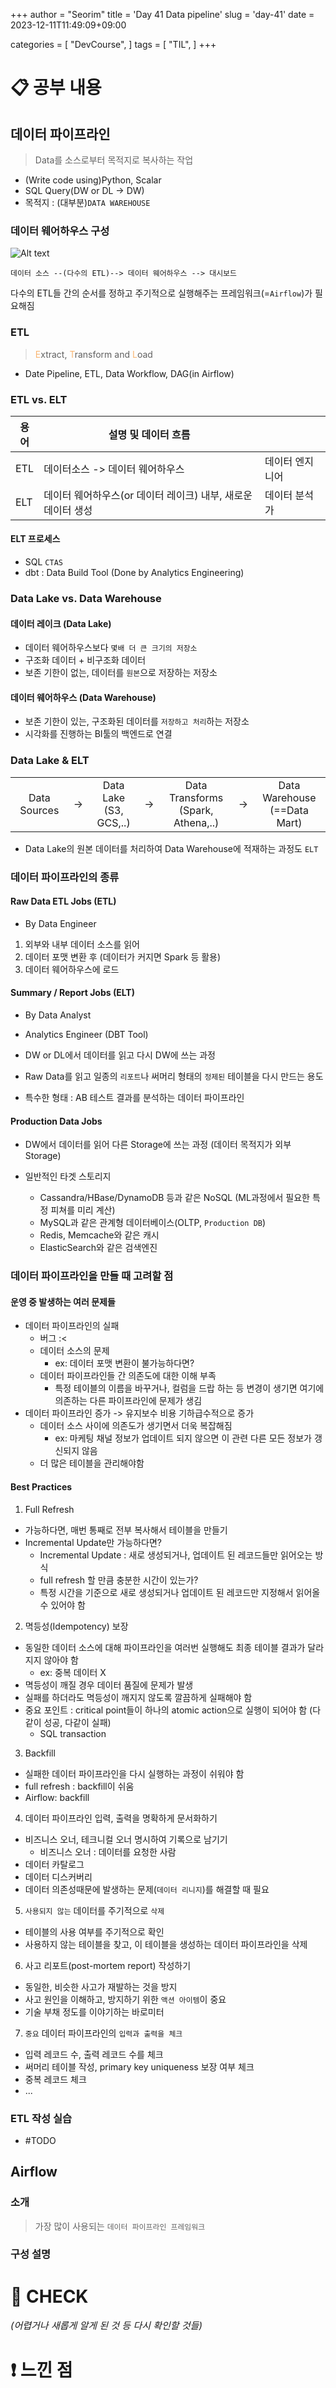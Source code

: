 +++
author = "Seorim"
title = 'Day 41 Data pipeline'
slug = 'day-41'
date = 2023-12-11T11:49:09+09:00

categories = [
    "DevCourse",
]
tags = [
    "TIL",
]
+++

<style>
g1 { color: #79AC78 }
g2 { color: #B0D9B1 }
g3 { color: #D0E7D2 }
g4 { color: #618264 }
o1 { color: #F9B572 }
w1 { color: #FAF8ED }
</style>

# 📋 공부 내용

## 데이터 파이프라인

> Data를 소스로부터 목적지로 복사하는 작업

-   (Write code using)Python, Scalar
-   SQL Query(DW or DL -> DW)
-   목적지 : (대부분)`DATA WAREHOUSE`

### 데이터 웨어하우스 구성

![Alt text](image.png)

```
데이터 소스 --(다수의 ETL)--> 데이터 웨어하우스 --> 대시보드
```

다수의 ETL들 간의 순서를 정하고 주기적으로 실행해주는 프레임워크(=`Airflow`)가 필요해짐

### ETL

> <o1>E</o1>xtract, <o1>T</o1>ransform and <o1>L</o1>oad

-   Date Pipeline, ETL, Data Workflow, DAG(in Airflow)

### ETL vs. ELT

| 용어 | 설명 및 데이터 흐름                                          |                 |
| ---- | ------------------------------------------------------------ | --------------- |
| ETL  | 데이터소스 -> 데이터 웨어하우스                              | 데이터 엔지니어 |
| ELT  | 데이터 웨어하우스(or 데이터 레이크) 내부, 새로운 데이터 생성 | 데이터 분석가   |

#### ELT 프로세스

-   SQL `CTAS`
-   dbt : Data Build Tool (Done by Analytics Engineering)

### Data Lake vs. Data Warehouse

#### 데이터 레이크 (Data Lake)

-   데이터 웨어하우스보다 `몇배 더 큰 크기의 저장소`
-   구조화 데이터 + 비구조화 데이터
-   보존 기한이 없는, 데이터를 `원본`으로 저장하는 저장소

#### 데이터 웨어하우스 (Data Warehouse)

-   보존 기한이 있는, 구조화된 데이터를 `저장하고 처리`하는 저장소
-   시각화를 진행하는 BI툴의 백엔드로 연결

### Data Lake & ELT

|              |     |                            |     |                                        |     |                                  |
| :----------: | :-: | :------------------------: | :-: | :------------------------------------: | :-: | :------------------------------: |
| Data Sources | ->  | Data Lake<br/>(S3, GCS,..) | ->  | Data Transforms<br/>(Spark, Athena,..) | ->  | Data Warehouse<br/>(==Data Mart) |

-   Data Lake의 원본 데이터를 처리하여 Data Warehouse에 적재하는 과정도 `ELT`

### 데이터 파이프라인의 종류

#### Raw Data ETL Jobs (ETL)

-   By Data Engineer

1. 외부와 내부 데이터 소스를 읽어
2. 데이터 포맷 변환 후 (데이터가 커지면 Spark 등 활용)
3. 데이터 웨어하우스에 로드

#### Summary / Report Jobs (ELT)

-   By Data Analyst
-   Analytics Engineer (DBT Tool)

-   DW or DL에서 데이터를 읽고 다시 DW에 쓰는 과정
-   Raw Data를 읽고 일종의 `리포트`나 써머리 형태의 `정제된` 테이블을 다시 만드는 용도
-   특수한 형태 : AB 테스트 결과를 분석하는 데이터 파이프라인

#### Production Data Jobs

-   DW에서 데이터를 읽어 다른 Storage에 쓰는 과정 (데이터 목적지가 외부 Storage)

-   일반적인 타겟 스토리지
    -   Cassandra/HBase/DynamoDB 등과 같은 NoSQL (ML과정에서 필요한 특정 피쳐를 미리 계산)
    -   MySQL과 같은 관계형 데이터베이스(OLTP, `Production DB`)
    -   Redis, Memcache와 같은 캐시
    -   ElasticSearch와 같은 검색엔진

### 데이터 파이프라인을 만들 때 고려할 점

#### 운영 중 발생하는 여러 문제들

-   데이터 파이프라인의 실패
    -   버그 :<
    -   데이터 소스의 문제
        -   ex: 데이터 포맷 변환이 불가능하다면?
    -   데이터 파이프라인들 간 의존도에 대한 이해 부족
        -   특정 테이블의 이름을 바꾸거나, 컬럼을 드랍 하는 등 변경이 생기면 여기에 의존하는 다른 파이프라인에 문제가 생김
-   데이터 파이프라인 증가 -> 유지보수 비용 기하급수적으로 증가
    -   데이터 소스 사이에 의존도가 생기면서 더욱 복잡해짐
        -   ex: 마케팅 채널 정보가 업데이트 되지 않으면 이 관련 다른 모든 정보가 갱신되지 않음
    -   더 많은 테이블을 관리해야함

#### Best Practices

1. Full Refresh

-   가능하다면, 매번 통째로 전부 복사해서 테이블을 만들기
-   Incremental Update만 가능하다면?
    -   Incremental Update : 새로 생성되거나, 업데이트 된 레코드들만 읽어오는 방식
    -   full refresh 할 만큼 충분한 시간이 있는가?
    -   특정 시간을 기준으로 새로 생성되거나 업데이트 된 레코드만 지정해서 읽어올 수 있어야 함

2. 멱등성(Idempotency) 보장

-   동일한 데이터 소스에 대해 파이프라인을 여러번 실행해도 최종 테이블 결과가 달라지지 않아야 함
    -   ex: 중복 데이터 X
-   멱등성이 깨질 경우 데이터 품질에 문제가 발생
-   실패를 하더라도 멱등성이 깨지지 않도록 깔끔하게 실패해야 함
-   중요 포인트 : critical point들이 하나의 atomic action으로 실행이 되어야 함 (다같이 성공, 다같이 실패)
    -   SQL transaction

3. Backfill

-   실패한 데이터 파이프라인을 다시 실행하는 과정이 쉬워야 함
-   full refresh : backfill이 쉬움
-   Airflow: backfill

4. 데이터 파이프라인 입력, 출력을 명확하게 문서화하기

-   비즈니스 오너, 테크니컬 오너 명시하여 기록으로 남기기
    -   비즈니스 오너 : 데이터를 요청한 사람
-   데이터 카탈로그
-   데이터 디스커버리
-   데이터 의존성때문에 발생하는 문제(`데이터 리니지`)를 해결할 때 필요

5. `사용되지 않는` 데이터를 주기적으로 `삭제`

-   테이블의 사용 여부를 주기적으로 확인
-   사용하지 않는 테이블을 찾고, 이 테이블을 생성하는 데이터 파이프라인을 삭제

6. 사고 리포트(post-mortem report) 작성하기

-   동일한, 비슷한 사고가 재발하는 것을 방지
-   사고 원인을 이해하고, 방지하기 위한 `액션 아이템`이 중요
-   기술 부채 정도를 이야기하는 바로미터

7. `중요` 데이터 파이프라인의 `입력과 출력을 체크`

-   입력 레코드 수, 출력 레코드 수를 체크
-   써머리 테이블 작성, primary key uniqueness 보장 여부 체크
-   중복 레코드 체크
-   ...

### ETL 작성 실습

-   #TODO

## Airflow

### 소개

> 가장 많이 사용되는 `데이터 파이프라인 프레임워크`

### 구성 설명

###

# 👀 CHECK

_<span style = "font-size:15px">(어렵거나 새롭게 알게 된 것 등 다시 확인할 것들)</span>_

# ❗ 느낀 점
